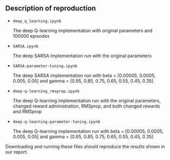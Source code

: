## Description of reproduction

- `deep_q_learning.ipynb`
  
  The deep Q-learning implementation with original parameters and 100000 episodes
  
- `SARSA.ipynb`
  
  The deep SARSA implementation run with the original parameters
  
- `SARSA-parameter-tuning.ipynb`
  
  The deep SARSA implementation run with beta = [0.00005, 0.0005, 0.005, 0.05] and gamma = [0.95, 0.85, 0.75, 0.65, 0.55, 0.45, 0.35]
  
- `deep-q-learning_rmsprop.ipynb`
  
  The deep Q-learning implementation run with the original parameters, changed reward administration, RMSprop, and both changed rewards and RMSprop
  
- `deep-q-learning-parameter-tuning.ipynb`
  
  The deep Q-learning implementation run with beta = [0.00005, 0.0005, 0.005, 0.05] and gamma = [0.95, 0.85, 0.75, 0.65, 0.55, 0.45, 0.35]
  
Downloading and running these files should reproduce the results shown in our report. 
